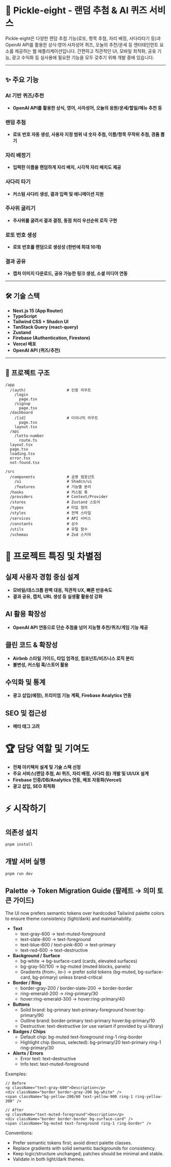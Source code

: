 # 🥒 Pickle-eight - 랜덤 추첨 & AI 퀴즈 서비스

Pickle-eight은 다양한 랜덤 추첨 기능(로또, 항목 추첨, 자리 배정, 사다리타기 등)과 OpenAI API를 활용한 상식·영어·사자성어 퀴즈, 오늘의 추천/운세 등 엔터테인먼트 요소를 제공하는 웹 애플리케이션입니다.
간편하고 직관적인 UI, 모바일 최적화, 공유 기능, 광고 수익화 등 실사용에 필요한 기능을 모두 갖추기 위해 개발 중에 있습니다.

---

## ✨ 주요 기능

### AI 기반 퀴즈/추천

- **OpenAI API를 활용한 상식, 영어, 사자성어, 오늘의 응원/운세/할일/메뉴 추천 등**

### 랜덤 추첨

- **로또 번호 자동 생성, 사용자 지정 범위 내 숫자 추첨, 이름/항목 무작위 추첨, 경품 뽑기**

### 자리 배정기

- **입력한 이름을 랜덤하게 자리 배치, 시각적 자리 배치도 제공**

### 사다리 타기

- **커스텀 사다리 생성, 결과 입력 및 애니메이션 지원**

### 주사위 굴리기

- **주사위를 굴려서 결과 결정, 동점 처리 우선순위 로직 구현**

### 로또 번호 생성

- **로또 번호를 랜덤으로 생성성 (한번에 최대 10개)**

### 결과 공유

- **캡처 이미지 다운로드, 공유 가능한 링크 생성, 소셜 미디어 연동**

---

## 🛠️ 기술 스택

- **Next.js 15 (App Router)**
- **TypeScript**
- **Tailwind CSS + Shadcn UI**
- **TanStack Query (react-query)**
- **Zustand**
- **Firebase (Authentication, Firestore)**
- **Vercel 배포**
- **OpenAI API (퀴즈/추천)**

---

## 📁 프로젝트 구조

```plaintext
/app
  /(auth)                  # 인증 라우트
    /login
      page.tsx
    /signup
      page.tsx
  /dashboard
    /[id]                  # 다이나믹 라우트
      page.tsx
    layout.tsx
  /api
    /lotto-number
      route.ts
  layout.tsx
  page.tsx
  loading.tsx
  error.tsx
  not-found.tsx

/src
  /components              # 공용 컴포넌트
    /ui                    # Shadcn/ui
    /features              # 기능별 분리
  /hooks                   # 커스텀 훅
  /providers               # Context/Provider
  /stores                  # Zustand 스토어
  /types                   # 타입 정의
  /styles                  # 전역 스타일
  /services                # API 서비스
  /constants               # 상수
  /utils                   # 유틸 함수
  /schemas                 # Zod 스키마
```

# 🚀 프로젝트 특징 및 차별점

## 실제 사용자 경험 중심 설계

- **모바일/데스크톱 완벽 대응, 직관적 UX, 빠른 반응속도**
- **결과 공유, 캡처, URL 생성 등 실생활 활용성 강화**

## AI 활용 확장성

- **OpenAI API 연동으로 단순 추첨을 넘어 지능형 추천/퀴즈/게임 기능 제공**

## 클린 코드 & 확장성

- **Airbnb 스타일 가이드, 타입 엄격성, 컴포넌트/비즈니스 로직 분리**
- **불변성, 커스텀 훅/스토어 활용**

## 수익화 및 통계

- **광고 삽입(예정), 프리미엄 기능 계획, Firebase Analytics 연동**

## SEO 및 접근성

- **메타 태그 고려**

# 🏆 담당 역할 및 기여도

- **전체 아키텍처 설계 및 기술 스택 선정**
- **주요 서비스(랜덤 추첨, AI 퀴즈, 자리 배정, 사다리 등) 개발 및 UI/UX 설계**
- **Firebase 인증/DB/Analytics 연동, 배포 자동화(Vercel)**
- **광고 삽입, SEO 최적화**

# ⚡️ 시작하기

## 의존성 설치

```bash
pnpm install
```

## 개발 서버 실행

```bash
pnpm run dev
```

## Palette -> Token Migration Guide (팔레트 → 의미 토큰 가이드)

The UI now prefers semantic tokens over hardcoded Tailwind palette colors to ensure theme consistency (light/dark) and maintainability.

- **Text**
  - text-gray-600 → text-muted-foreground
  - text-slate-800 → text-foreground
  - text-blue-600 / text-pink-600 → text-primary
  - text-red-600 → text-destructive
- **Background / Surface**
  - bg-white → bg-surface-card (cards, elevated surfaces)
  - bg-gray-50/100 → bg-muted (muted blocks, panels)
  - Gradients (from-_, to-_) → prefer solid tokens (bg-muted, bg-surface-card, bg-primary) unless brand-critical
- **Border / Ring**
  - border-gray-200 / border-slate-200 → border-border
  - ring-emerald-200 → ring-primary/30
  - hover:ring-emerald-300 → hover:ring-primary/40
- **Buttons**
  - Solid brand: bg-primary text-primary-foreground hover:bg-primary/90
  - Outline brand: border-primary text-primary hover:bg-primary/10
  - Destructive: text-destructive (or use variant if provided by ui library)
- **Badges / Chips**
  - Default chip: bg-muted text-foreground ring-1 ring-border
  - Highlight chip (bonus, selected): bg-primary/20 text-primary ring-1 ring-primary/30
- **Alerts / Errors**
  - Error text: text-destructive
  - Info text: text-muted-foreground

Examples:

```tsx
// Before
<p className="text-gray-600">Description</p>
<div className="border border-gray-200 bg-white" />
<span className="bg-yellow-200/60 text-yellow-900 ring-1 ring-yellow-300" />

// After
<p className="text-muted-foreground">Description</p>
<div className="border border-border bg-surface-card" />
<span className="bg-muted text-foreground ring-1 ring-border" />
```

Conventions:

- Prefer semantic tokens first; avoid direct palette classes.
- Replace gradients with solid semantic backgrounds for consistency.
- Keep logic/structure unchanged; patches should be minimal and stable.
- Validate in both light/dark themes.
